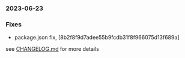 ### 2023-06-23

### Fixes
+ package.json fix, [8b2f8f9d7adee55b9fcdb31f8f966075d13f689a]


see <a href='https://www.github.com/mrjackwills/obliqoro/blob/main/CHANGELOG.md'>CHANGELOG.md</a> for more details
